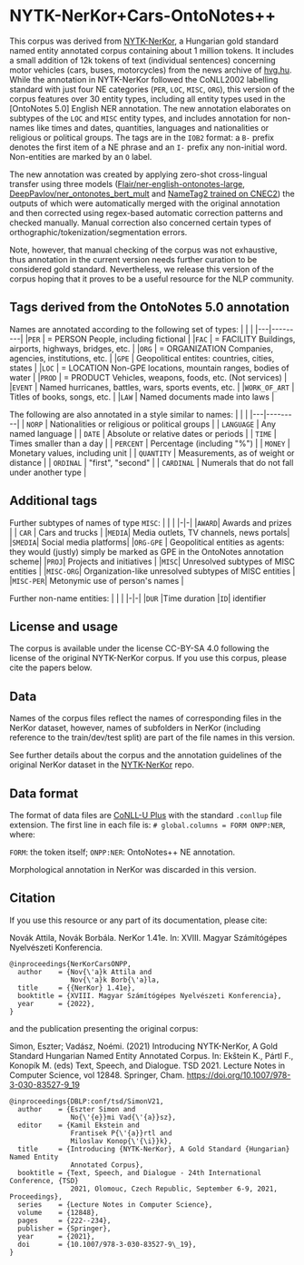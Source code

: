 
# NYTK-NerKor+Cars-OntoNotes++

This corpus was derived from [NYTK-NerKor](https://github.com/nytud/NYTK-NerKor), a Hungarian gold standard named entity annotated corpus containing about 1 million tokens. 
It includes a small addition of 12k tokens of text (individual sentences) concerning motor vehicles (cars, buses, motorcycles) from the news archive of [hvg.hu](hvg.hu).
While the annotation in NYTK-NerKor followed the CoNLL2002 labelling standard with just four NE categories (`PER`, `LOC`, `MISC`, `ORG`), this version of the corpus features over 30 entity types, including all entity types used in the [OntoNotes 5.0] English NER annotation.
The new annotation elaborates on subtypes of the `LOC` and `MISC` entity types, and includes annotation for non-names like times and dates, quantities, languages and nationalities or religious or political groups.
The tags are in the `IOB2` format: a `B-` prefix denotes the first item of a NE phrase and an `I-` prefix any non-initial word. Non-entities are marked by an `O` label. 

The new annotation was created by applying zero-shot cross-lingual transfer using three models ([Flair/ner-english-ontonotes-large](https://huggingface.co/flair/ner-english-ontonotes-large), [DeepPavlov/ner_ontonotes_bert_mult](http://docs.deeppavlov.ai/en/master/features/models/ner.html) and [NameTag2 trained on CNEC2](https://ufal.mff.cuni.cz/nametag/2)) the outputs of which were automatically merged with the original annotation and then corrected using regex-based automatic correction patterns and checked manually. Manual correction also concerned certain types of  orthographic/tokenization/segmentation errors.

Note, however, that manual checking of the corpus was not exhaustive, thus annotation in the current version needs further curation to be considered gold standard. Nevertheless, we release this version of the corpus hoping that it proves to be a useful resource for the NLP community.

## Tags derived from the OntoNotes 5.0 annotation

Names are annotated according to the following set of types:
| | | 
|---|---------|
|`PER` | = PERSON People, including fictional |
|`FAC` | = FACILITY Buildings, airports, highways, bridges, etc. |
|`ORG` | = ORGANIZATION Companies, agencies, institutions, etc. |
|`GPE` | Geopolitical entites: countries, cities, states |
|`LOC` | = LOCATION Non-GPE locations, mountain ranges, bodies of water |
|`PROD` | = PRODUCT Vehicles, weapons, foods, etc. (Not services) |
|`EVENT` | Named hurricanes, battles, wars, sports events, etc. |
|`WORK_OF_ART` | Titles of books, songs, etc. |
|`LAW` | Named documents made into laws  |

The following are also annotated in a style similar to names:
| | | 
|---|---------|
| `NORP` | Nationalities or religious or political groups |
| `LANGUAGE` | Any named language |
| `DATE` | Absolute or relative dates or periods |
| `TIME` | Times smaller than a day |
| `PERCENT` | Percentage (including "%") |
| `MONEY` | Monetary values, including unit |
| `QUANTITY` | Measurements, as of weight or distance |
| `ORDINAL` | "first", "second" |
| `CARDINAL` | Numerals that do not fall under another type |

## Additional tags
Further subtypes of names of type `MISC`:
| | |
|-|-|
|`AWARD`| Awards and prizes |
| `CAR` | Cars and trucks |
|`MEDIA`| Media outlets, TV channels, news portals|
|`SMEDIA`| Social media platforms|
|`ORG-GPE` | Geopolitical entities as agents: they would (justly) simply be marked as GPE in the OntoNotes annotation scheme|
|`PROJ`| Projects and initiatives |
|`MISC`| Unresolved subtypes of MISC entities |
|`MISC-ORG`| Organization-like unresolved subtypes of MISC entities |
|`MISC-PER`| Metonymic use of person's names |

Further non-name entities:
| | |
|-|-|
|`DUR` |Time duration
|`ID`| identifier
 
## License and usage

The corpus is available under the license CC-BY-SA 4.0 following the license of the original NYTK-NerKor corpus. If you use this corpus, please cite the papers below. 

## Data

Names of the corpus files reflect the names of corresponding files in the NerKor dataset, however, names of subfolders in NerKor (including reference to the train/dev/test split) are part of the file names in this version. 

See further details about the corpus and the annotation guidelines of the original NerKor dataset in the [NYTK-NerKor](https://github.com/nytud/NYTK-NerKor) repo.

## Data format

The format of data files are [CoNLL-U Plus](https://universaldependencies.org/ext-format.html) with the standard `.conllup` file extension. The first line in each file is: `# global.columns = FORM ONPP:NER`, where:

`FORM`: the token itself;
`ONPP:NER`: OntoNotes++ NE annotation.

Morphological annotation in NerKor was discarded in this version.

## Citation

If you use this resource or any part of its documentation, please cite:

Novák Attila, Novák Borbála. NerKor 1.41e. In: XVIII. Magyar Számítógépes Nyelvészeti Konferencia.

```
@inproceedings{NerKorCarsONPP,
  author    = {Nov{\'a}k Attila and
               Nov{\'a}k Borb{\'a}la,
  title     = {{NerKor} 1.41e},
  booktitle = {XVIII. Magyar Számítógépes Nyelvészeti Konferencia},
  year      = {2022},
}
```

and the publication presenting the original corpus:

Simon, Eszter; Vadász, Noémi. (2021) Introducing NYTK-NerKor, A Gold Standard Hungarian Named Entity Annotated Corpus. In: Ekštein K., Pártl F., Konopík M. (eds) Text, Speech, and Dialogue. TSD 2021. Lecture Notes in Computer Science, vol 12848. Springer, Cham. https://doi.org/10.1007/978-3-030-83527-9_19


```
@inproceedings{DBLP:conf/tsd/SimonV21,
  author    = {Eszter Simon and
               No{\'{e}}mi Vad{\'{a}}sz},
  editor    = {Kamil Ekstein and
               Frantisek P{\'{a}}rtl and
               Miloslav Konop{\'{\i}}k},
  title     = {Introducing {NYTK-NerKor}, A Gold Standard {Hungarian} Named Entity
               Annotated Corpus},
  booktitle = {Text, Speech, and Dialogue - 24th International Conference, {TSD}
               2021, Olomouc, Czech Republic, September 6-9, 2021, Proceedings},
  series    = {Lecture Notes in Computer Science},
  volume    = {12848},
  pages     = {222--234},
  publisher = {Springer},
  year      = {2021},
  doi       = {10.1007/978-3-030-83527-9\_19},
}
```
